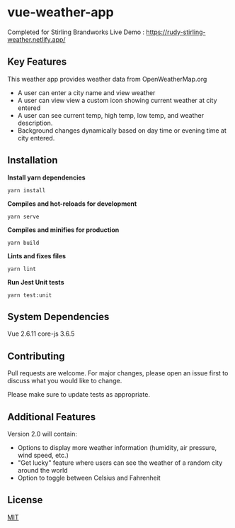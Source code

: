 # vue-weather-app
Completed for Stirling Brandworks
Live Demo : https://rudy-stirling-weather.netlify.app/

## Key Features
This weather app provides weather data from OpenWeatherMap.org 

 - A user can enter a city name and view weather
 - A user can view view a custom icon showing current weather at city entered
 - A user can see current temp, high temp, low temp, and weather description. 
 - Background changes dynamically based on day time or evening time at city entered.

## Installation
**Install yarn dependencies**

    yarn install
**Compiles and hot-reloads for development**

    yarn serve
    
**Compiles and minifies for production**
```
yarn build
```

**Lints and fixes files**
```
yarn lint
```

**Run Jest Unit tests**

    yarn test:unit

## System Dependencies
Vue 2.6.11
core-js 3.6.5

## Contributing
Pull requests are welcome. For major changes, please open an issue first to discuss what you would like to change.

Please make sure to update tests as appropriate.

## Additional Features

 Version 2.0 will contain:
 - Options to display more weather information (humidity, air pressure, wind speed, etc.)
 - "Get lucky" feature where users can see the weather of a random city around the world
 - Option to toggle between Celsius and Fahrenheit

## License
[MIT](https://choosealicense.com/licenses/mit/)

